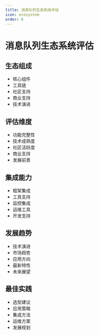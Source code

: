 ```yaml
---
title: 消息队列生态系统评估
icon: ecosystem
order: 6
---
```


# 消息队列生态系统评估

## 生态组成
- 核心组件
- 工具链
- 社区支持
- 商业支持
- 技术演进

## 评估维度
- 功能完整性
- 技术成熟度
- 社区活跃度
- 商业支持
- 发展前景

## 集成能力
- 框架集成
- 工具支持
- 监控集成
- 运维工具
- 开发支持

## 发展趋势
- 技术演进
- 市场趋势
- 应用方向
- 最新特性
- 未来展望

## 最佳实践
- 选型建议
- 应用策略
- 集成方法
- 运维方案
- 发展规划
